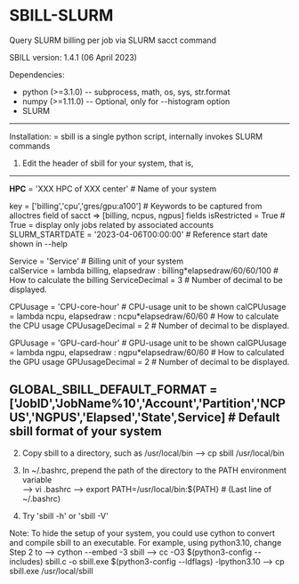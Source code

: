 # SBILL-SLURM
Query SLURM billing per job via SLURM sacct command

SBILL version:
1.4.1 (06 April 2023)

Dependencies:
+ python (>=3.1.0)  -- subprocess, math, os, sys, str.format
+ numpy  (>=1.11.0) -- Optional, only for --histogram option
+ SLURM

-------------------------------------------------------

Installation:
= sbill is a single python script, internally invokes SLURM commands

1. Edit the header of sbill for your system, that is,

--------------
__HPC__ = 'XXX HPC of XXX center'             # Name of your system

key = ['billing','cpu','gres/gpu:a100']       # Keywords to be captured from alloctres field of sacct => [billing, ncpus, ngpus] fields
isRestricted = True                           # True = display only jobs related by associated accounts
SLURM_STARTDATE = '2023-04-06T00:00:00'       # Reference start date shown in --help

Service = 'Service'                                                        # Billing unit of your system                  
calService = lambda billing, elapsedraw : billing*elapsedraw/60/60/100     # How to calculate the billing
ServiceDecimal = 3                                                         # Number of decimal to be displayed.

CPUusage = 'CPU-core-hour'                                                 # CPU-usage unit to be shown
calCPUusage = lambda ncpu, elapsedraw : ncpu*elapsedraw/60/60              # How to calculate the CPU usage 
CPUusageDecimal = 2                                                        # Number of decimal to be displayed.

GPUusage = 'GPU-card-hour'                                                 # GPU-usage unit to be shown
calGPUusage = lambda ngpu, elapsedraw : ngpu*elapsedraw/60/60              # How to calculated the GPU usage
GPUusageDecimal = 2                                                        # Number of decimal to be displayed.

GLOBAL_SBILL_DEFAULT_FORMAT = ['JobID','JobName%10','Account','Partition','NCPUS','NGPUS','Elapsed','State',Service]  # Default sbill format of your system
--------------

2. Copy sbill to a directory, such as /usr/local/bin 
--> cp sbill /usr/local/bin

3. In ~/.bashrc, prepend the path of the directory to the PATH environment variable  
--> vi .bashrc
--> export PATH=/usr/local/bin:${PATH} # (Last line of ~/.bashrc)

4. Try 'sbill -h' or 'sbill -V'

Note:
To hide the setup of your system, you could use cython to convert and compile sbill to an executable. 
For example, using python3.10, change Step 2 to
--> cython --embed -3 sbill
--> cc -O3 $(python3-config --includes) sbill.c -o sbill.exe $(python3-config --ldflags) -lpython3.10
--> cp sbill.exe /usr/local/sbill
